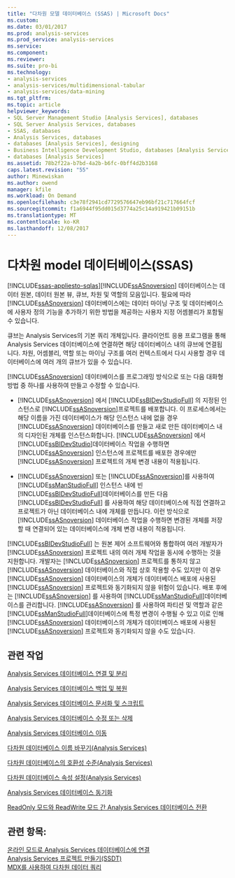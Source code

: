```yaml
---
title: "다차원 모델 데이터베이스 (SSAS) | Microsoft Docs"
ms.custom: 
ms.date: 03/01/2017
ms.prod: analysis-services
ms.prod_service: analysis-services
ms.service: 
ms.component: 
ms.reviewer: 
ms.suite: pro-bi
ms.technology:
- analysis-services
- analysis-services/multidimensional-tabular
- analysis-services/data-mining
ms.tgt_pltfrm: 
ms.topic: article
helpviewer_keywords:
- SQL Server Management Studio [Analysis Services], databases
- SQL Server Analysis Services, databases
- SSAS, databases
- Analysis Services, databases
- databases [Analysis Services], designing
- Business Intelligence Development Studio, databases [Analysis Services]
- databases [Analysis Services]
ms.assetid: 78b2f22a-b7bd-4a2b-b6fc-0bff4d2b3168
caps.latest.revision: "55"
author: Minewiskan
ms.author: owend
manager: kfile
ms.workload: On Demand
ms.openlocfilehash: c3e78f2941cd7729576647eb96bf21c717664fcf
ms.sourcegitcommit: f1a6944f95dd015d3774a25c14a919421b09151b
ms.translationtype: MT
ms.contentlocale: ko-KR
ms.lasthandoff: 12/08/2017
---
```

# <a name="multidimensional-model-databases-ssas"></a>다차원 model 데이터베이스(SSAS)
[!INCLUDE[ssas-appliesto-sqlas](../../includes/ssas-appliesto-sqlas.md)][!INCLUDE[ssASnoversion](../../includes/ssasnoversion-md.md)] 데이터베이스는 데이터 원본, 데이터 원본 뷰, 큐브, 차원 및 역할의 모음입니다. 필요에 따라 [!INCLUDE[ssASnoversion](../../includes/ssasnoversion-md.md)] 데이터베이스에는 데이터 마이닝 구조 및 데이터베이스에 사용자 정의 기능을 추가하기 위한 방법을 제공하는 사용자 지정 어셈블리가 포함될 수 있습니다.  
  
 큐브는 Analysis Services의 기본 쿼리 개체입니다. 클라이언트 응용 프로그램을 통해 Analysis Services 데이터베이스에 연결하면 해당 데이터베이스 내의 큐브에 연결됩니다. 차원, 어셈블리, 역할 또는 마이닝 구조를 여러 컨텍스트에서 다시 사용할 경우 데이터베이스에 여러 개의 큐브가 있을 수 있습니다.  
  
 [!INCLUDE[ssASnoversion](../../includes/ssasnoversion-md.md)] 데이터베이스를 프로그래밍 방식으로 또는 다음 대화형 방법 중 하나를 사용하여 만들고 수정할 수 있습니다.  
  
-   [!INCLUDE[ssASnoversion](../../includes/ssasnoversion-md.md)] 에서 [!INCLUDE[ssBIDevStudioFull](../../includes/ssbidevstudiofull-md.md)] 의 지정된 인스턴스로 [!INCLUDE[ssASnoversion](../../includes/ssasnoversion-md.md)]프로젝트를 배포합니다. 이 프로세스에서는 해당 이름을 가진 데이터베이스가 해당 인스턴스 내에 없을 경우 [!INCLUDE[ssASnoversion](../../includes/ssasnoversion-md.md)] 데이터베이스를 만들고 새로 만든 데이터베이스 내의 디자인된 개체를 인스턴스화합니다. [!INCLUDE[ssASnoversion](../../includes/ssasnoversion-md.md)] 에서 [!INCLUDE[ssBIDevStudio](../../includes/ssbidevstudio-md.md)]데이터베이스 작업을 수행하면 [!INCLUDE[ssASnoversion](../../includes/ssasnoversion-md.md)] 인스턴스에 프로젝트를 배포한 경우에만 [!INCLUDE[ssASnoversion](../../includes/ssasnoversion-md.md)] 프로젝트의 개체 변경 내용이 적용됩니다.  
  
-   [!INCLUDE[ssASnoversion](../../includes/ssasnoversion-md.md)] 또는 [!INCLUDE[ssASnoversion](../../includes/ssasnoversion-md.md)]를 사용하여 [!INCLUDE[ssManStudioFull](../../includes/ssmanstudiofull-md.md)] 인스턴스 내에 빈 [!INCLUDE[ssBIDevStudioFull](../../includes/ssbidevstudiofull-md.md)]데이터베이스를 만든 다음 [!INCLUDE[ssBIDevStudioFull](../../includes/ssbidevstudiofull-md.md)] 를 사용하여 해당 데이터베이스에 직접 연결하고 프로젝트가 아닌 데이터베이스 내에 개체를 만듭니다. 이런 방식으로 [!INCLUDE[ssASnoversion](../../includes/ssasnoversion-md.md)] 데이터베이스 작업을 수행하면 변경된 개체를 저장할 때 연결되어 있는 데이터베이스에 개체 변경 내용이 적용됩니다.  
  
 [!INCLUDE[ssBIDevStudioFull](../../includes/ssbidevstudiofull-md.md)] 는 원본 제어 소프트웨어와 통합하여 여러 개발자가 [!INCLUDE[ssASnoversion](../../includes/ssasnoversion-md.md)] 프로젝트 내의 여러 개체 작업을 동시에 수행하는 것을 지원합니다. 개발자는 [!INCLUDE[ssASnoversion](../../includes/ssasnoversion-md.md)] 프로젝트를 통하지 않고 [!INCLUDE[ssASnoversion](../../includes/ssasnoversion-md.md)] 데이터베이스와 직접 상호 작용할 수도 있지만 이 경우 [!INCLUDE[ssASnoversion](../../includes/ssasnoversion-md.md)] 데이터베이스의 개체가 데이터베이스 배포에 사용된 [!INCLUDE[ssASnoversion](../../includes/ssasnoversion-md.md)] 프로젝트와 동기화되지 않을 위험이 있습니다. 배포 후에는 [!INCLUDE[ssASnoversion](../../includes/ssasnoversion-md.md)] 를 사용하여 [!INCLUDE[ssManStudioFull](../../includes/ssmanstudiofull-md.md)]데이터베이스를 관리합니다. [!INCLUDE[ssASnoversion](../../includes/ssasnoversion-md.md)] 를 사용하여 파티션 및 역할과 같은 [!INCLUDE[ssManStudioFull](../../includes/ssmanstudiofull-md.md)]데이터베이스에 특정 변경이 수행될 수 있고 이로 인해 [!INCLUDE[ssASnoversion](../../includes/ssasnoversion-md.md)] 데이터베이스의 개체가 데이터베이스 배포에 사용된 [!INCLUDE[ssASnoversion](../../includes/ssasnoversion-md.md)] 프로젝트와 동기화되지 않을 수도 있습니다.  
  
## <a name="related-tasks"></a>관련 작업  
 [Analysis Services 데이터베이스 연결 및 분리](../../analysis-services/multidimensional-models/attach-and-detach-analysis-services-databases.md)  
  
 [Analysis Services 데이터베이스 백업 및 복원](../../analysis-services/multidimensional-models/backup-and-restore-of-analysis-services-databases.md)  
  
 [Analysis Services 데이터베이스 문서화 및 스크립트](../../analysis-services/multidimensional-models/document-and-script-an-analysis-services-database.md)  
  
 [Analysis Services 데이터베이스 수정 또는 삭제](../../analysis-services/multidimensional-models/modify-or-delete-an-analysis-services-database.md)  
  
 [Analysis Services 데이터베이스 이동](../../analysis-services/multidimensional-models/move-an-analysis-services-database.md)  
  
 [다차원 데이터베이스 이름 바꾸기&#40;Analysis Services&#41;](../../analysis-services/multidimensional-models/rename-a-multidimensional-database-analysis-services.md)  
  
 [다차원 데이터베이스의 호환성 수준&#40;Analysis Services&#41;](../../analysis-services/multidimensional-models/compatibility-level-of-a-multidimensional-database-analysis-services.md)  
  
 [다차원 데이터베이스 속성 설정&#40;Analysis Services&#41;](../../analysis-services/multidimensional-models/set-multidimensional-database-properties-analysis-services.md)  
  
 [Analysis Services 데이터베이스 동기화](../../analysis-services/multidimensional-models/synchronize-analysis-services-databases.md)  
  
 [ReadOnly 모드와 ReadWrite 모드 간 Analysis Services 데이터베이스 전환](../../analysis-services/multidimensional-models/switch-an-analysis-services-database-between-readonly-and-readwrite-modes.md)  
  
## <a name="see-also"></a>관련 항목:  
 [온라인 모드로 Analysis Services 데이터베이스에 연결](../../analysis-services/multidimensional-models/connect-in-online-mode-to-an-analysis-services-database.md)   
 [Analysis Services 프로젝트 만들기&#40;SSDT&#41;](../../analysis-services/multidimensional-models/create-an-analysis-services-project-ssdt.md)   
 [MDX를 사용하여 다차원 데이터 쿼리](../../analysis-services/multidimensional-models/mdx/querying-multidimensional-data-with-mdx.md)  
  
  
